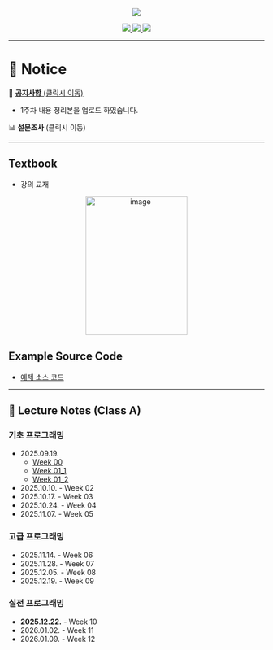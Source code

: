 <p align='center'>
    <img src="https://capsule-render.vercel.app/api?type=waving&color=auto&height=300&section=header&text=Basic%20A&fontSize=90&animation=fadeIn&fontAlignY=38&desc=15:30%20~%2017:20%20on%20Fridays&descAlignY=51&descAlign=51"/>
</p>

<p align='center'>
  <a href="https://github.com/JSeong2024/2025-MYPAUL-PYTHONEDU/tree/main">
    <img src="https://img.shields.io/badge/Go%20To%20Back-F3EC69?&style=for-the-badge&&logoColor=white"/>
  </a>
  <a href="https://github.com/JSeong2024/2025-MYPAUL-PYTHONEDU/tree/main/PYTHON-2025-09/Intermediate">
    <img src="https://img.shields.io/badge/Intermediate-A676E6?&style=for-the-badge&&logoColor=white"/>
  </a>
  <a href="https://github.com/JSeong2024/2025-MYPAUL-PYTHONEDU/tree/main/PYTHON-2025-09/Basic/Class-B">
    <img src="https://img.shields.io/badge/Class-B-0099FF?&style=for-the-badge&&logoColor=white"/>
  </a>
</p>

---
# 📢 Notice
📝 [**공지사항** (클릭시 이동)](https://github.com/JSeong2024/2025-MYPAUL-PYTHONEDU/tree/main/PYTHON-2025-09/Basic/Class-A/Notice)
 - 1주차 내용 정리본을 업로드 하였습니다.

📊 **설문조사** (클릭시 이동)

---

## Textbook
- 강의 교재
<P align='center'>
    <a href="https://www.hanbit.co.kr/store/books/look.php?p_code=B7132069963">
        <img width="200" height="273" alt="image" src="https://github.com/user-attachments/assets/e827753a-6715-400b-bdca-574b1f18146d"/>
    </a>
</P>

## Example Source Code
- [예제 소스 코드](https://www.hanbit.co.kr/support/supplement_survey.html?pcode=B7132069963)

---

## 📔 Lecture Notes (Class A)
### 기초 프로그래밍
- 2025.09.19.
  - [Week 00](https://github.com/JSeong2024/2025-MYPAUL-PYTHONEDU/blob/main/PYTHON-2025-09/Basic/Lecture/Week-01/%5B%ED%8C%8C%EC%9D%B4%EC%8D%AC%20%EA%B8%B0%EC%B4%88%EA%B3%BC%EC%A0%95%5D%20Week%2000_OT.pptx)
  - [Week 01_1](https://github.com/JSeong2024/2025-MYPAUL-PYTHONEDU/blob/main/PYTHON-2025-09/Basic/Lecture/Week-01/%5B%ED%8C%8C%EC%9D%B4%EC%8D%AC%20%EA%B8%B0%EC%B4%88%EA%B3%BC%EC%A0%95%5D%20Week%2001_1_%ED%8C%8C%EC%9D%B4%EC%8D%AC%20%EB%B9%84%EA%B8%B4%EC%A6%88.pptx)
  - [Week 01_2](https://github.com/JSeong2024/2025-MYPAUL-PYTHONEDU/blob/main/PYTHON-2025-09/Basic/Lecture/Week-01/%5B%ED%8C%8C%EC%9D%B4%EC%8D%AC%20%EA%B8%B0%EC%B4%88%EA%B3%BC%EC%A0%95%5D%20Week%2001_2_%EB%B3%80%EC%88%98.pptx)
- 2025.10.10. - Week 02
- 2025.10.17. - Week 03
- 2025.10.24. - Week 04
- 2025.11.07. - Week 05

### 고급 프로그래밍
- 2025.11.14. - Week 06
- 2025.11.28. - Week 07
- 2025.12.05. - Week 08
- 2025.12.19. - Week 09

### 실전 프로그래밍
- **2025.12.22.** - Week 10
- 2026.01.02. - Week 11
- 2026.01.09. - Week 12
